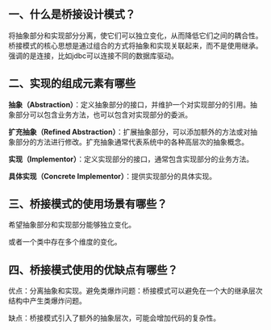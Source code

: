 ## 一、什么是桥接设计模式？

将抽象部分和实现部分分离，使它们可以独立变化，从而降低它们之间的耦合性。桥接模式的核心思想是通过组合的方式将抽象和实现关联起来，而不是使用继承。强调的是连接，比如jdbc可以连接不同的数据库驱动。

## 二、实现的组成元素有哪些

**抽象（Abstraction）**：定义抽象部分的接口，并维护一个对实现部分的引用。抽象部分可以包含业务方法，也可以包含对实现部分的委派。

**扩充抽象（Refined Abstraction）**：扩展抽象部分，可以添加额外的方法或对抽象部分的方法进行修改。扩充抽象通常代表系统中的各种高层次的抽象概念。

**实现（Implementor）**：定义实现部分的接口，通常包含实现部分的业务方法。

**具体实现（Concrete Implementor）**：提供实现部分的具体实现。

## 三、桥接模式的使用场景有哪些？

希望抽象部分和实现部分能够独立变化。

或者一个类中存在多个维度的变化。

## 四、桥接模式使用的优缺点有哪些？

优点：分离抽象和实现。避免类爆炸问题：桥接模式可以避免在一个大的继承层次结构中产生类爆炸问题。

缺点：桥接模式引入了额外的抽象层次，可能会增加代码的复杂性。